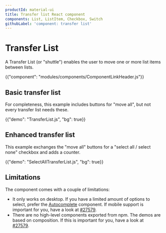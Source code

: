 ```yaml
---
productId: material-ui
title: Transfer list React component
components: List, ListItem, Checkbox, Switch
githubLabel: 'component: transfer list'
---
```


# Transfer List

<p class="description">A Transfer List (or "shuttle") enables the user to move one or more list items between lists.</p>

{{"component": "modules/components/ComponentLinkHeader.js"}}

## Basic transfer list

For completeness, this example includes buttons for "move all", but not every transfer list needs these.

{{"demo": "TransferList.js", "bg": true}}

## Enhanced transfer list

This example exchanges the "move all" buttons for a "select all / select none" checkbox and adds a counter.

{{"demo": "SelectAllTransferList.js", "bg": true}}

## Limitations

The component comes with a couple of limitations:

- It only works on desktop.
  If you have a limited amount of options to select, prefer the [Autocomplete](/material-ui/react-autocomplete/#multiple-values) component.
  If mobile support is important for you, have a look at [#27579](https://github.com/mui/material-ui/issues/27579).
- There are no high-level components exported from npm. The demos are based on composition.
  If this is important for you, have a look at [#27579](https://github.com/mui/material-ui/issues/27579).
